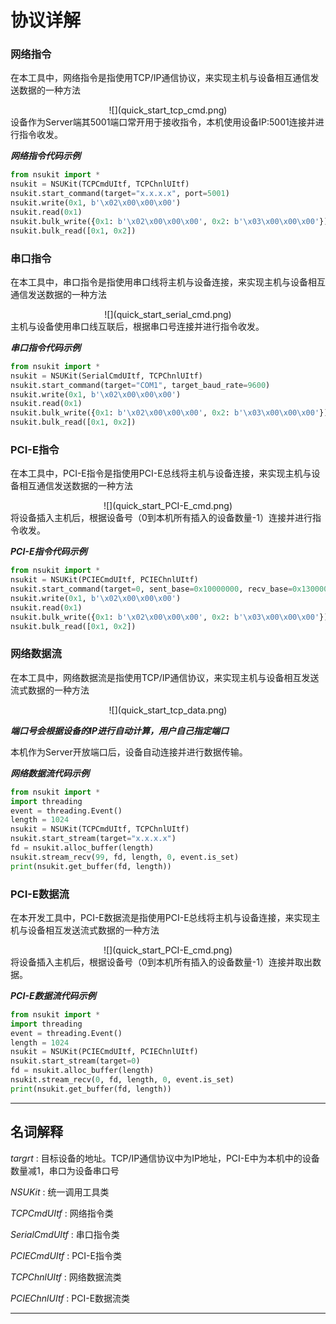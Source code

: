 # 协议详解

<span id="网络指令"></span>

### 网络指令
在本工具中，网络指令是指使用TCP/IP通信协议，来实现主机与设备相互通信发送数据的一种方法

<center>![](quick_start_tcp_cmd.png)</center>
设备作为Server端其5001端口常开用于接收指令，本机使用设备IP:5001连接并进行指令收发。

_**网络指令代码示例**_
```python
from nsukit import *
nsukit = NSUKit(TCPCmdUItf, TCPChnlUItf)
nsukit.start_command(target="x.x.x.x", port=5001)
nsukit.write(0x1, b'\x02\x00\x00\x00')
nsukit.read(0x1)
nsukit.bulk_write({0x1: b'\x02\x00\x00\x00', 0x2: b'\x03\x00\x00\x00'})
nsukit.bulk_read([0x1, 0x2])
```

<span id="串口指令"></span>

### 串口指令
在本工具中，串口指令是指使用串口线将主机与设备连接，来实现主机与设备相互通信发送数据的一种方法

<center>![](quick_start_serial_cmd.png)</center>
主机与设备使用串口线互联后，根据串口号连接并进行指令收发。

_**串口指令代码示例**_
```python
from nsukit import *
nsukit = NSUKit(SerialCmdUItf, TCPChnlUItf)
nsukit.start_command(target="COM1", target_baud_rate=9600)
nsukit.write(0x1, b'\x02\x00\x00\x00')
nsukit.read(0x1)
nsukit.bulk_write({0x1: b'\x02\x00\x00\x00', 0x2: b'\x03\x00\x00\x00'})
nsukit.bulk_read([0x1, 0x2])
```

<span id="PCI-E指令"></span>

### PCI-E指令
在本工具中，PCI-E指令是指使用PCI-E总线将主机与设备连接，来实现主机与设备相互通信发送数据的一种方法

<center>![](quick_start_PCI-E_cmd.png)</center>
将设备插入主机后，根据设备号（0到本机所有插入的设备数量-1）连接并进行指令收发。

_**PCI-E指令代码示例**_
```python
from nsukit import *
nsukit = NSUKit(PCIECmdUItf, PCIEChnlUItf)
nsukit.start_command(target=0, sent_base=0x10000000, recv_base=0x13000000, irq_base=0x00003000 + 44, sent_down_base=0x00003030)
nsukit.write(0x1, b'\x02\x00\x00\x00')
nsukit.read(0x1)
nsukit.bulk_write({0x1: b'\x02\x00\x00\x00', 0x2: b'\x03\x00\x00\x00'})
nsukit.bulk_read([0x1, 0x2])
```

<span id="网络数据流"></span>

### 网络数据流
在本工具中，网络数据流是指使用TCP/IP通信协议，来实现主机与设备相互发送流式数据的一种方法

<center>![](quick_start_tcp_data.png)</center>

_**端口号会根据设备的IP进行自动计算，用户自己指定端口**_

本机作为Server开放端口后，设备自动连接并进行数据传输。

_**网络数据流代码示例**_
```python
from nsukit import *
import threading
event = threading.Event()
length = 1024
nsukit = NSUKit(TCPCmdUItf, TCPChnlUItf)
nsukit.start_stream(target="x.x.x.x")
fd = nsukit.alloc_buffer(length)
nsukit.stream_recv(99, fd, length, 0, event.is_set)
print(nsukit.get_buffer(fd, length))
```

<span id="PCI-E数据流"></span>

### PCI-E数据流
在本开发工具中，PCI-E数据流是指使用PCI-E总线将主机与设备连接，来实现主机与设备相互发送流式数据的一种方法

<center>![](quick_start_PCI-E_cmd.png)</center>
将设备插入主机后，根据设备号（0到本机所有插入的设备数量-1）连接并取出数据。

_**PCI-E数据流代码示例**_
```python
from nsukit import *
import threading
event = threading.Event()
length = 1024
nsukit = NSUKit(PCIECmdUItf, PCIEChnlUItf)
nsukit.start_stream(target=0)
fd = nsukit.alloc_buffer(length)
nsukit.stream_recv(0, fd, length, 0, event.is_set)
print(nsukit.get_buffer(fd, length))
```

---

<span id="名词解释"></span>

##  名词解释

_targrt_ : 目标设备的地址。TCP/IP通信协议中为IP地址，PCI-E中为本机中的设备数量减1，串口为设备串口号

_NSUKit_ : 统一调用工具类

_TCPCmdUItf_ : 网络指令类

_SerialCmdUItf_ : 串口指令类

_PCIECmdUItf_ : PCI-E指令类

_TCPChnlUItf_ : 网络数据流类

_PCIEChnlUItf_ : PCI-E数据流类

---
